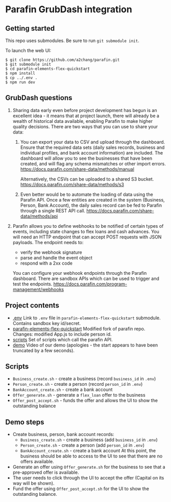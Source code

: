 # Parafin GrubDash integration


## Getting started

This repo uses submodules.  Be sure to run `git submodule init`.

To launch the web UI:
```
$ git clone https://github.com/a2chang/parafin.git
$ git submodule init
$ cd parafin-elements-flex-quickstart
$ npm install
$ cp ../.env .
$ npm run dev
```


## GrubDash questions

1.  Sharing data early even before project development has begun is an excellent idea - it means that at project launch, there
    will already be a wealth of historical data available, enabling Parafin to make higher quality decisions.  There are two
    ways that you can use to share your data:

	1.  You can export your data to CSV and upload through the dashboard.  Ensure that the required data sets (daily sales
		records, business and individual profiles, and bank account information) are included.  The dashboard will allow you
		to see the businesses that have been created, and will flag any schema mismatches or other import errors.
	    https://docs.parafin.com/share-data/methods/manual

		Alternatively, the CSVs can be uploaded to a shared S3 bucket.
		https://docs.parafin.com/share-data/methods/s3

	1.  Even better would be to automate the loading of data using the Parafin API.  Once a few entities are created in the
		system (Business, Person, Bank Account), the daily sales record can be fed to Parafin through a single REST API call.
		https://docs.parafin.com/share-data/methods/api

1.	Parafin allows you to define webhooks to be notified of certain types of events, including state changes to flex loans and
	cash advances.  You will need an HTTP endpoint that can accept POST requests with JSON payloads.  The endpoint needs to:

	* verify the webhook signature
	* parse and handle the event object
	* respond with a 2xx code

	You can configure your webhook endpoints through the Parafin dashboard.  There are sandbox APIs which can be used to
	trigger and test the endpoints.
	https://docs.parafin.com/program-management/webhooks


## Project contents

* [.env](.env) Link to `.env` file in `parafin-elements-flex-quickstart` submodule.  Contains sandbox key id/secret.
* [parafin-elements-flex-quickstart](parafin-elements-flex-quickstart) Modified fork of parafin repo.  Changes: modified App.js to include person id.
* [scripts](scripts) Set of scripts which call the parafin API.
* [demo](https://drive.google.com/file/d/1KRqPY0_CgpbZoysdW_1zPqYJWLSBk8n9/view?usp=sharing) Video of our demo (apologies - the start appears to have been truncated by a few seconds).


## Scripts

* `Business_create.sh` - create a business (record `business_id` in `.env`)
* `Person_create.sh` - create a person (record `person_id` in `.env`)
* `BankAccount_create.sh` - create a bank account
* `Offer_generate.sh` - generate a `flex_loan` offer to the business
* `Offer_post_accept.sh` - funds the offer and allows the UI to show the outstanding balance

## Demo steps

* Create business, person, bank account records:
  * `Business_create.sh` - create a business (add `business_id` in `.env`)
  * `Person_create.sh` - create a person (add `person_id` in `.env`)
  * `BankAccount_create.sh` - create a bank account
  At this point, the business should be able to access to the UI to see that there are no offers available.
* Generate an offer using `Offer_generate.sh` for the business to see that a pre-approved offer is available.
* The user needs to click through the UI to accept the offer (Capital on its way will be shown).
* Fund the offer using `Offer_post_accept.sh` for the UI to show the outstanding balance.
